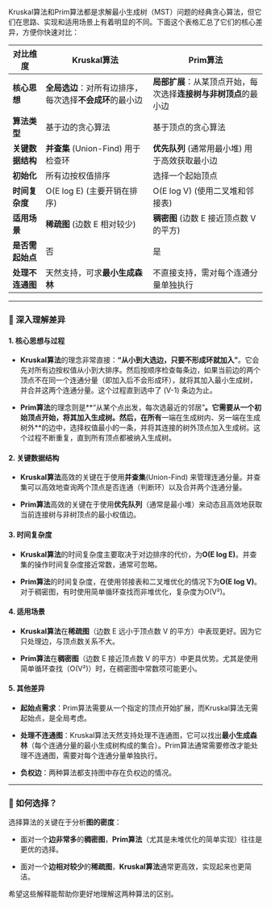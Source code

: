 Kruskal算法和Prim算法都是求解最小生成树（MST）问题的经典贪心算法，但它们在思路、实现和适用场景上有着明显的不同。下面这个表格汇总了它们的核心差异，方便你快速对比：

|​**对比维度**​|​**Kruskal算法**​|​**Prim算法**​|
|---|---|---|
|​**核心思想**​|​**全局选边**​：对所有边排序，每次选择**不会成环**的最小边|​**局部扩展**​：从某顶点开始，每次选择**连接树与非树顶点**的最小边|
|​**算法类型**​|基于边的贪心算法|基于顶点的贪心算法|
|​**关键数据结构**​|​**并查集**​ (Union-Find) 用于检查环|​**优先队列**​ (通常用最小堆) 用于高效获取最小边|
|​**初始化**​|所有边按权值排序|选择一个起始顶点|
|​**时间复杂度**​|O(E log E) (主要开销在排序)|O(E log V) (使用二叉堆和邻接表)|
|​**适用场景**​|​**稀疏图**​ (边数 E 相对较少)|​**稠密图**​ (边数 E 接近顶点数 V 的平方)|
|​**是否需起始点**​|否|是|
|​**处理不连通图**​|天然支持，可求**最小生成森林**​|不直接支持，需对每个连通分量单独执行|

---

### 🧠 深入理解差异

#### 1. 核心思想与过程

- ​**Kruskal算法**的理念非常直接：​**​“从小到大选边，只要不形成环就加入”​**。它会先对所有边按权值从小到大排序。然后按顺序检查每条边，如果当前边的两个顶点不在同一个连通分量（即加入后不会形成环），就将其加入最小生成树，并合并这两个连通分量。这个过程直到选中了 (V-1) 条边为止。
    
- ​**Prim算法**的理念则是**​“从某个点出发，每次选最近的邻居”​**。它需要从一个初始顶点开始，将其加入生成树。然后，在所有**一端在生成树内、另一端在生成树外**的边中，选择权值最小的一条，并将其连接的树外顶点加入生成树。这个过程不断重复，直到所有顶点都被纳入生成树。
    

#### 2. 关键数据结构

- ​**Kruskal算法**高效的关键在于使用**并查集**​ (Union-Find) 来管理连通分量。并查集可以高效地查询两个顶点是否连通（判断环）以及合并两个连通分量。
    
- ​**Prim算法**高效的关键在于使用**优先队列**​（通常是最小堆）来动态且高效地获取当前连接树与非树顶点的最小权值边。
    

#### 3. 时间复杂度

- ​**Kruskal算法**的时间复杂度主要取决于对边排序的代价，为 ​**O(E log E)​**。并查集的操作时间复杂度接近常数，通常可忽略。
    
- ​**Prim算法**的时间复杂度，在使用邻接表和二叉堆优化的情况下为 ​**O(E log V)​**。对于稠密图，有时使用简单循环查找而非堆优化，复杂度为O(V²)。
    

#### 4. 适用场景

- ​**Kruskal算法**在**稀疏图**​（边数 E 远小于顶点数 V 的平方）中表现更好。因为它只处理边，与顶点数关系不大。
    
- ​**Prim算法**在**稠密图**​（边数 E 接近顶点数 V 的平方）中更具优势。尤其是使用简单循环查找（O(V²)）时，在稠密图中常数项可能更小。
    

#### 5. 其他差异

- ​**起始点需求**​：Prim算法需要从一个指定的顶点开始扩展，而Kruskal算法无需起始点，是全局考虑。
    
- ​**处理不连通图**​：Kruskal算法天然支持处理不连通图，它可以找出**最小生成森林**​（每个连通分量的最小生成树构成的集合）。Prim算法通常需要修改才能处理不连通图，需要对每个连通分量单独执行。
    
- ​**负权边**​：两种算法都支持图中存在负权边的情况。
    

---

### 🤔 如何选择？

选择算法的关键在于分析**图的密度**​：

- 面对一个**边非常多**的**稠密图**，​**Prim算法**​（尤其是未堆优化的简单实现）往往是更优的选择。
    
- 面对一个**边相对较少**的**稀疏图**，​**Kruskal算法**通常更高效，实现起来也更简洁。
    

希望这些解释能帮助你更好地理解这两种算法的区别。